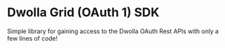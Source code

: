 Dwolla Grid (OAuth 1) SDK
===========

Simple library for gaining access to the Dwolla OAuth Rest APIs with only a few lines of code!

